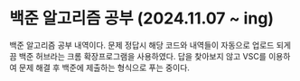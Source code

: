 # 백준 알고리즘 공부 (2024.11.07 ~ ing)
백준 알고리즘 공부 내역이다.
문제 정답시 해당 코드와 내역들이 자동으로 업로드 되게끔 백준 허브라는 크롬 확장프로그램을 사용하였다.
답을 찾아보지 않고 VSC를 이용하여 문제 해결 후 백준에 제출하는 형식으로 푸는 중이다.
